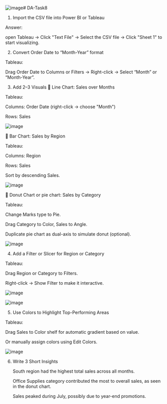 ![image](https://github.com/user-attachments/assets/0d3941cc-6748-4ec6-a24d-96fd4bc7ad48)# DA-Task8

1. Import the CSV file into Power BI or Tableau

Answer:

open Tableau → Click "Text File" → Select the CSV file → Click "Sheet 1" to start visualizing.

2. Convert Order Date to “Month-Year” format

Tableau:

  Drag Order Date to Columns or Filters → Right-click → Select “Month” or “Month-Year”.

3. Add 2–3 Visuals
🔹 Line Chart: Sales over Months

Tableau:

  Columns: Order Date (right-click → choose "Month")

  Rows: Sales
  
  ![image](https://github.com/user-attachments/assets/0f4ce99b-148d-4e0d-9696-e188371b3688)

🔹 Bar Chart: Sales by Region

Tableau:

  Columns: Region

  Rows: Sales

  Sort by descending Sales.

  ![image](https://github.com/user-attachments/assets/645a0b48-9cfc-47b9-9eeb-ae73c99c5d83)

🔹 Donut Chart or pie chart: Sales by Category

Tableau:

  Change Marks type to Pie.

  Drag Category to Color, Sales to Angle.

  Duplicate pie chart as dual-axis to simulate donut (optional).

  ![image](https://github.com/user-attachments/assets/bc3e8cd4-d8f6-4126-9e11-86306d9d8175)

4. Add a Filter or Slicer for Region or Category

Tableau:

  Drag Region or Category to Filters.

  Right-click → Show Filter to make it interactive.

![image](https://github.com/user-attachments/assets/8a95e454-4bf7-48f8-90a0-0ae53d8c785d)

![image](https://github.com/user-attachments/assets/873c56f6-8686-40e3-8f7e-78fbb5b9e61c)

5. Use Colors to Highlight Top-Performing Areas

Tableau:

  Drag Sales to Color shelf for automatic gradient based on value.

  Or manually assign colors using Edit Colors.

  ![image](https://github.com/user-attachments/assets/e57f0fdb-79e4-49e0-ad3b-94c69dc5129e)

6. Write 3 Short Insights

    South region had the highest total sales across all months.

    Office Supplies category contributed the most to overall sales, as seen in the donut chart.

    Sales peaked during July, possibly due to year-end promotions.
